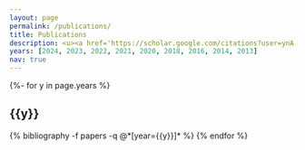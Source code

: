 ```yaml
---
layout: page
permalink: /publications/
title: Publications 
description: <u><a href='https://scholar.google.com/citations?user=ynA-x2wAAAAJ&hl'>Google Scholar</a></u> contains a more complete list of my publications. &#* indicates equal contribution. 
years: [2024, 2023, 2022, 2021, 2020, 2018, 2016, 2014, 2013]
nav: true
---
```

<!-- _pages/publications.md -->
<div class="publications">

{%- for y in page.years %}
  <h2 class="year">{{y}}</h2>
  {% bibliography -f papers -q @*[year={{y}}]* %}
{% endfor %}

</div>